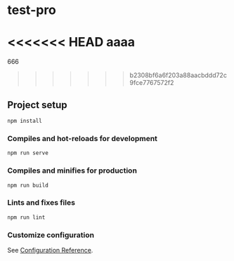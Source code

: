 # test-pro

<<<<<<< HEAD
aaaa
=======
666
>>>>>>> b2308bf6a6f203a88aacbddd72c9fce7767572f2

## Project setup

```
npm install
```

### Compiles and hot-reloads for development

```
npm run serve
```

### Compiles and minifies for production

```
npm run build
```

### Lints and fixes files

```
npm run lint
```

### Customize configuration

See [Configuration Reference](https://cli.vuejs.org/config/).
